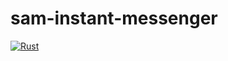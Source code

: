 # sam-instant-messenger
[![Rust](https://github.com/SAM-Research/sam-instant-messenger/actions/workflows/rust.yml/badge.svg)](https://github.com/SAM-Research/sam-instant-messenger/actions/workflows/rust.yml)
